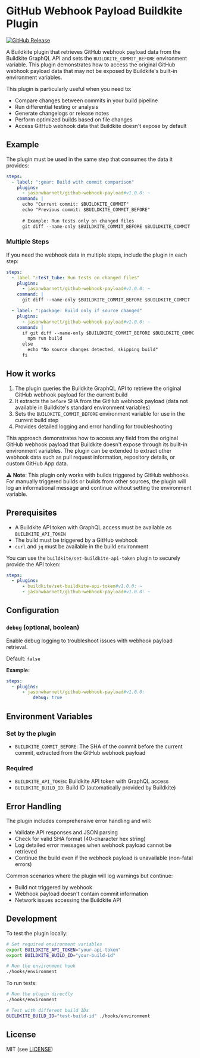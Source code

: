 # GitHub Webhook Payload Buildkite Plugin

[![GitHub Release](https://img.shields.io/github/release/jasonwbarnett/github-webhook-payload-buildkite-plugin.svg)](https://github.com/jasonwbarnett/github-webhook-payload-buildkite-plugin/releases)

A Buildkite plugin that retrieves GitHub webhook payload data from the Buildkite GraphQL API and sets the `BUILDKITE_COMMIT_BEFORE` environment variable. This plugin demonstrates how to access the original GitHub webhook payload data that may not be exposed by Buildkite's built-in environment variables.

This plugin is particularly useful when you need to:
- Compare changes between commits in your build pipeline
- Run differential testing or analysis
- Generate changelogs or release notes
- Perform optimized builds based on file changes
- Access GitHub webhook data that Buildkite doesn't expose by default

## Example

The plugin must be used in the same step that consumes the data it provides:

```yaml
steps:
  - label: ":gear: Build with commit comparison"
    plugins:
      - jasonwbarnett/github-webhook-payload#v1.0.0: ~
    command: |
      echo "Current commit: $BUILDKITE_COMMIT"
      echo "Previous commit: $BUILDKITE_COMMIT_BEFORE"
      
      # Example: Run tests only on changed files
      git diff --name-only $BUILDKITE_COMMIT_BEFORE $BUILDKITE_COMMIT | grep '\.js$' | xargs npm test
```

### Multiple Steps

If you need the webhook data in multiple steps, include the plugin in each step:

```yaml
steps:
  - label ":test_tube: Run tests on changed files"
    plugins:
      - jasonwbarnett/github-webhook-payload#v1.0.0: ~
    command: |
      git diff --name-only $BUILDKITE_COMMIT_BEFORE $BUILDKITE_COMMIT | grep '\.test\.js$' | xargs npm test

  - label: ":package: Build only if source changed"
    plugins:
      - jasonwbarnett/github-webhook-payload#v1.0.0: ~
    command: |
      if git diff --name-only $BUILDKITE_COMMIT_BEFORE $BUILDKITE_COMMIT | grep -q '^src/'; then
        npm run build
      else
        echo "No source changes detected, skipping build"
      fi
```

## How it works

1. The plugin queries the Buildkite GraphQL API to retrieve the original GitHub webhook payload for the current build
2. It extracts the `before` SHA from the GitHub webhook payload (data not available in Buildkite's standard environment variables)
3. Sets the `BUILDKITE_COMMIT_BEFORE` environment variable for use in the current build step
4. Provides detailed logging and error handling for troubleshooting

This approach demonstrates how to access any field from the original GitHub webhook payload that Buildkite doesn't expose through its built-in environment variables. The plugin can be extended to extract other webhook data such as pull request information, repository details, or custom GitHub App data.

:warning: **Note**: This plugin only works with builds triggered by GitHub webhooks. For manually triggered builds or builds from other sources, the plugin will log an informational message and continue without setting the environment variable.

## Prerequisites

- A Buildkite API token with GraphQL access must be available as `BUILDKITE_API_TOKEN`
- The build must be triggered by a GitHub webhook
- `curl` and `jq` must be available in the build environment

You can use the `buildkite/set-buildkite-api-token` plugin to securely provide the API token:

```yaml
steps:
  - plugins:
      - buildkite/set-buildkite-api-token#v1.0.0: ~
      - jasonwbarnett/github-webhook-payload#v1.0.0: ~
```

## Configuration

### `debug` (optional, boolean)

Enable debug logging to troubleshoot issues with webhook payload retrieval.

Default: `false`

**Example:**
```yaml
steps:
  - plugins:
      - jasonwbarnett/github-webhook-payload#v1.0.0:
          debug: true
```

## Environment Variables

### Set by the plugin

- `BUILDKITE_COMMIT_BEFORE`: The SHA of the commit before the current commit, extracted from the GitHub webhook payload

### Required

- `BUILDKITE_API_TOKEN`: Buildkite API token with GraphQL access
- `BUILDKITE_BUILD_ID`: Build ID (automatically provided by Buildkite)

## Error Handling

The plugin includes comprehensive error handling and will:

- Validate API responses and JSON parsing
- Check for valid SHA format (40-character hex string)
- Log detailed error messages when webhook payload cannot be retrieved
- Continue the build even if the webhook payload is unavailable (non-fatal errors)

Common scenarios where the plugin will log warnings but continue:
- Build not triggered by webhook
- Webhook payload doesn't contain commit information
- Network issues accessing the Buildkite API

## Development

To test the plugin locally:

```bash
# Set required environment variables
export BUILDKITE_API_TOKEN="your-api-token"
export BUILDKITE_BUILD_ID="your-build-id"

# Run the environment hook
./hooks/environment
```

To run tests:

```bash
# Run the plugin directly
./hooks/environment

# Test with different build IDs
BUILDKITE_BUILD_ID="test-build-id" ./hooks/environment
```

## License

MIT (see [LICENSE](LICENSE))
